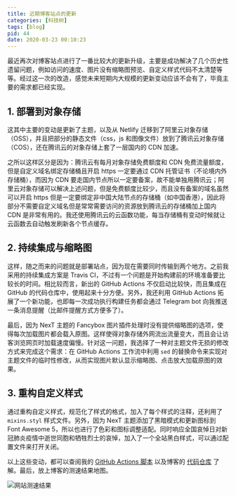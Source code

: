 ```yaml
---
title: 近期博客站点的更新
categories: [科技树]
tags: [blog]
pid: 44
date: 2020-03-23 00:10:23
---
```


最近再次对博客站点进行了一番比较大的更新升级，主要是成功解决了几个历史性遗留问题，例如访问的速度、图片没有缩略图预览、自定义样式代码不太清楚等等。经过这一次的改造，感觉未来短期内大规模的更新变动应该不会有了，毕竟主要的需求都已经实现。<!--more-->

## 1. 部署到对象存储

这其中主要的变动是更新了主题，以及从 Netlify 迁移到了阿里云对象存储（OSS），并且把部分的静态文件（css，js 和图像文件）放到了腾讯云对象存储（COS），还在腾讯云的对象存储上套了一层国内的 CDN 加速。

之所以这样区分是因为：腾讯云有每月对象存储免费额度和 CDN 免费流量额度，但是自定义域名绑定存储桶且开启 https 一定要通过 CDN 托管证书（不论境内外存储桶），而因为 CDN 要走国内节点所以一定要备案，故不能单独用腾讯云；阿里云对象存储可以解决上述问题，但是免费额度比较少，而且没有备案的域名虽然可以开启 https 但是一定要绑定非中国大陆节点的存储桶（如中国香港），因此将部分不需要自定义域名但是常常需要访问的资源放到腾讯云的存储桶加上国内 CDN 是非常有用的。我还使用腾讯云的云函数功能，每当存储桶有变动时候就让云函数去自动触发刷新各个节点缓存。

## 2. 持续集成与缩略图

这样，随之而来的问题就是部署站点，因为现在需要同时传输到两个地方。之前我采用的持续集成方案是 Travis CI，不过有一个问题是开始构建前的环境准备要比较长的时间。相比较而言，新出的 GitHub Actions 不仅启动比较快，而且集成在 GitHub 的代码仓库中，使用起来十分方便。另外，我还利用 GitHub Actions 拓展了一个新功能，也即每一次成功执行构建任务都会通过 Telegram bot 向我推送一条消息提醒（比邮件提醒方式方便多了）。

最后，因为 NexT 主题的 Fancybox 图片插件处理时没有提供缩略图的选项，使得每次加载图片都会载入原图。这样使得对象存储外网流出流量变大，而且会让访客浏览网页时加载速度偏慢。针对这一问题，我选择了一种对主题文件无损的修改方式来完成这个需求：在 GitHub Actions 工作流中利用 `sed` 的替换命令来实现对主题文件的临时性修改，从而实现图片默认显示缩略图、点击放大加载原图的效果。

## 3. 重构自定义样式

通过重构自定义样式，规范化了样式的格式，加入了每个样式的注释，还利用了 `mixins.styl` 样式文件。另外，因为 NexT 主题添加了黑暗模式和更新图标到 Font Awesome 5，所以也进行了色彩和图标调整适配。同时响应全国哀悼日对新冠肺炎疫情中逝世同胞和牺牲烈士的哀悼，加入了一个全站黑白样式，可以通过配置文件来打开关闭。

以上这些变动，都可以查阅我的 [GitHub Actions 脚本](https://github.com/leirock/blog/blob/src/.github/workflows/deployment.yml) 以及博客的 [代码仓库](https://github.com/leirock/blog) 了解。最后，放上博客的测速结果地图。

![网站测速结果](https://web-1256060851.cos.ap-hongkong.myqcloud.com/posts/44/speed-test.jpg!500x)